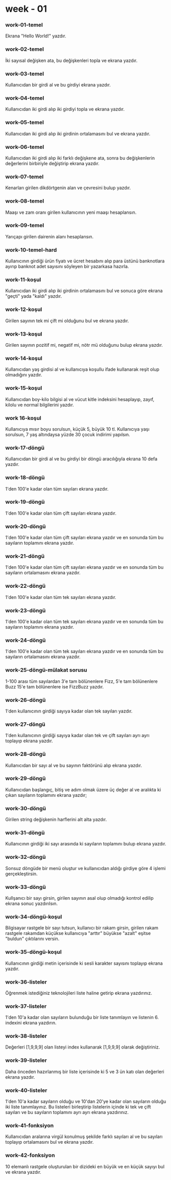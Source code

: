 week - 01
=======
### work-01-temel
Ekrana "Hello World!" yazdır.
### work-02-temel
İki sayısal değişken ata, bu değişkenleri topla ve ekrana yazdır.
### work-03-temel
Kullanıcıdan bir girdi al ve bu girdiyi ekrana yazdır.
### work-04-temel
Kullanıcıdan iki girdi alıp iki girdiyi topla ve ekrana yazdır.
### work-05-temel
Kullanıcıdan iki girdi alıp iki girdinin ortalamasını bul ve ekrana yazdır.
### work-06-temel
Kullanıcıdan iki girdi alıp iki farklı değişkene ata, sonra bu değişkenlerin değerlerini birbiriyle değiştirip ekrana yazdır.
### work-07-temel
Kenarları girilen dikdörtgenin alan ve çevresini bulup yazdır.
### work-08-temel
Maaşı ve zam oranı girilen kullanıcının yeni maaşı hesaplansın.
### work-09-temel
Yarıçapı girilen dairenin alanı hesaplansın.
### work-10-temel-hard
Kullanıcının girdiği ürün fiyatı ve ücret hesabını alıp para üstünü banknotlara ayırıp banknot adet sayısını söyleyen bir yazarkasa hazırla.
### work-11-koşul
Kullanıcıdan iki girdi alıp iki girdinin ortalamasını bul ve sonuca göre ekrana "geçti" yada "kaldı" yazdır.
### work-12-koşul
Girilen sayının tek mi çift mi olduğunu bul ve ekrana yazdır.
### work-13-koşul
Girilen sayının pozitif mi, negatif mi, nötr mü olduğunu bulup ekrana yazdır.
### work-14-koşul
Kullanıcıdan yaş girdisi al ve kullanıcıya koşullu ifade kullanarak reşit olup olmadığını yazdır.
### work-15-koşul
Kullanıcıdan boy-kilo bilgisi al ve vücut kitle indeksini hesaplayıp, zayıf, kilolu ve normal bilgilerini yazdır.
### work 16-koşul
Kullanıcıya mısır boyu sorulsun, küçük 5, büyük 10 tl. Kullanıcıya yaşı sorulsun, 7 yaş altındaysa yüzde 30 çocuk indirimi yapılsın.
### work-17-döngü
Kullanıcıdan bir girdi al ve bu girdiyi bir döngü aracılığıyla ekrana 10 defa yazdır.
### work-18-döngü
1'den 100'e kadar olan tüm sayıları ekrana yazdır.
### work-19-döngü
1'den 100'e kadar olan tüm çift sayıları ekrana yazdır.
### work-20-döngü
1'den 100'e kadar olan tüm çift sayıları ekrana yazdır ve en sonunda tüm bu sayıların toplamını ekrana yazdır.
### work-21-döngü
1'den 100'e kadar olan tüm çift sayıları ekrana yazdır ve en sonunda tüm bu sayıların ortalamasını ekrana yazdır.
### work-22-döngü
1'den 100'e kadar olan tüm tek sayıları ekrana yazdır.
### work-23-döngü
1'den 100'e kadar olan tüm tek sayıları ekrana yazdır ve en sonunda tüm bu sayıların toplamını ekrana yazdır.
### work-24-döngü
1'den 100'e kadar olan tüm tek sayıları ekrana yazdır ve en sonunda tüm bu sayıların ortalamasını ekrana yazdır.
### work-25-döngü-mülakat sorusu
1-100 arası tüm sayılardan 3'e tam bölünenlere Fizz, 5'e tam bölünenlere Buzz 15'e tam bölünenlere ise FizzBuzz yazdır.
### work-26-döngü
1'den kullanıcının girdiği sayıya kadar olan tek sayıları yazdır.
### work-27-döngü
1'den kullanıcının girdiği sayıya kadar olan tek ve çift sayıları ayrı ayrı toplayıp ekrana yazdır.
### work-28-döngü
Kullanıcıdan bir sayı al ve bu sayının faktörünü alıp ekrana yazdır.
### work-29-döngü
Kullanıcıdan başlangıç, bitiş ve adım olmak üzere üç değer al ve aralıkta ki çıkan sayıların toplamını ekrana yazdır;
### work-30-döngü
Girilen string değişkenin harflerini alt alta yazdır.
### work-31-döngü
Kullanıcının girdiği iki sayı arasında ki sayıların toplamını bulup ekrana yazdır.
### work-32-döngü
Sonsuz döngüde bir menü oluştur ve kullanıcıdan aldığı girdiye göre 4 işlemi gerçekleştirsin.
### work-33-döngü
Kullşanıcı bir sayı girsin, girilen sayının asal olup olmadığı kontrol edilip ekrana sonuc yazdırılsın.
### work-34-döngü-koşul
Bilgisayar rastgele bir sayı tutsun, kullanıcı bir rakam girsin, girilen rakam rastgele rakamdan küçükse kullanıcıya "arttır" büyükse "azalt" eşitse "buldun" çıktılarını versin.
### work-35-döngü-koşul
Kullanıcının girdiği metin içerisinde ki sesli karakter sayısını toplayıp ekrana yazdır.
### work-36-listeler
Öğrenmek istediğiniz teknolojileri liste haline getirip ekrana yazdırınız.
### work-37-listeler
1'den 10'a kadar olan sayıların bulunduğu bir liste tanımlayın ve listenin 6. indexini ekrana yazdırın.
### work-38-listeler
Değerleri [1,9,9,9] olan listeyi index kullanarak [1,9,9,9] olarak değiştiriniz.
### work-39-listeler
Daha önceden hazırlanmış bir liste içerisinde ki 5 ve 3 ün katı olan değerleri ekrana yazdır.
### work-40-listeler
1'den 10'a kadar sayıların olduğu ve 10'dan 20'ye kadar olan sayıların olduğu iki liste tanımlayınız. Bu listeleri birleştirip listelerin içinde ki tek ve çift sayıları ve bu sayıların toplamını ayrı ayrı ekrana yazdırınız.
### work-41-fonksiyon
Kullanıcıdan aralarına virgül konulmuş şekilde farklı sayıları al ve bu sayıları toplayıp ortalamasını bul ve ekrana yazdır.
### work-42-fonksiyon
10 elemanlı rastgele oluşturulan bir dizideki en büyük ve en küçük sayıyı bul ve ekrana yazdır.
